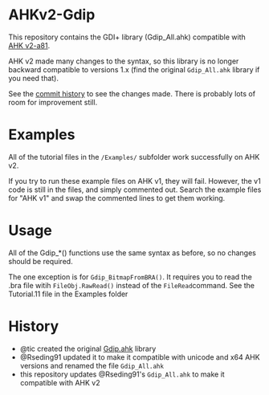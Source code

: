 # AHKv2-Gdip
This repository contains the GDI+ library (Gdip_All.ahk) compatible with [AHK v2-a81](https://autohotkey.com/v2/).  

AHK v2 made many changes to the syntax, so this library is no longer backward compatible to versions 1.x (find the original `Gdip_All.ahk` library if you need that).

See the [commit history](https://github.com/mmikeww/AHKv2-Gdip/commits/master) to see the changes made. There is probably lots of room for improvement still.  

# Examples
All of the tutorial files in the `/Examples/` subfolder work successfully on AHK v2.  

If you try to run these example files on AHK v1, they will fail. However, the v1 code is still in the files, and simply commented out. Search the example files for "AHK v1" and swap the commented lines to get them working.

# Usage
All of the Gdip_*() functions use the same syntax as before, so no changes should be required.  

The one exception is for `Gdip_BitmapFromBRA()`. It requires you to read the .bra file witih `FileObj.RawRead()` instead of the `FileRead`command. See the Tutorial.11 file in the Examples folder

# History
- @tic created the original [Gdip.ahk](https://github.com/tariqporter/Gdip/) library
- @Rseding91 updated it to make it compatible with unicode and x64 AHK versions and renamed the file `Gdip_All.ahk`
- this repository updates @Rseding91's `Gdip_All.ahk` to make it compatible with AHK v2

